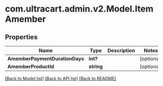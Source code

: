 # com.ultracart.admin.v2.Model.ItemAmember
## Properties

Name | Type | Description | Notes
------------ | ------------- | ------------- | -------------
**AmemberPaymentDurationDays** | **int?** |  | [optional] 
**AmemberProductId** | **string** |  | [optional] 

[[Back to Model list]](../README.md#documentation-for-models) [[Back to API list]](../README.md#documentation-for-api-endpoints) [[Back to README]](../README.md)

